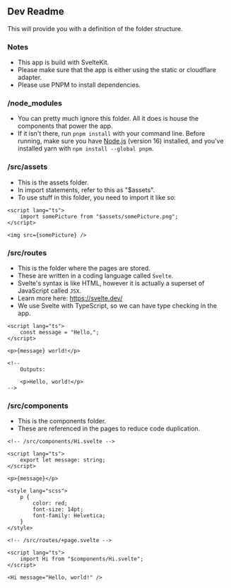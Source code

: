 ## Dev Readme

This will provide you with a definition of the folder structure.

### Notes

-   This app is build with SvelteKit.
-   Please make sure that the app is either using the static or cloudflare adapter.
-   Please use PNPM to install dependencies.

### /node_modules

-   You can pretty much ignore this folder. All it does is house the components that power the app.
-   If it isn't there, run `pnpm install` with your command line. Before running, make sure you have [Node.js](https://www.nodejs.org/) (version 16) installed, and you've installed yarn with `npm install --global pnpm`.

### /src/assets

-   This is the assets folder.
-   In import statements, refer to this as "$assets".
-   To use stuff in this folder, you need to import it like so:

```svelte
<script lang="ts">
    import somePicture from "$assets/somePicture.png";
</script>

<img src={somePicture} />
```

### /src/routes

-   This is the folder where the pages are stored.
-   These are written in a coding language called `Svelte`.
-   Svelte's syntax is like HTML, however it is actually a superset of JavaScript called `JSX`.
-   Learn more here: https://svelte.dev/
-   We use Svelte with TypeScript, so we can have type checking in the app.

```svelte
<script lang="ts">
    const message = "Hello,";
</script>

<p>{message} world!</p>

<!--
    Outputs:

    <p>Hello, world!</p>
-->
```

### /src/components

-   This is the components folder.
-   These are referenced in the pages to reduce code duplication.

```svelte
<!-- /src/components/Hi.svelte -->

<script lang="ts">
    export let message: string;
</script>

<p>{message}</p>

<style lang="scss">
    p {
        color: red;
        font-size: 14pt;
        font-family: Helvetica;
    }
</style>

<!-- /src/routes/+page.svelte -->

<script lang="ts">
    import Hi from "$components/Hi.svelte";
</script>

<Hi message="Hello, world!" />
```
